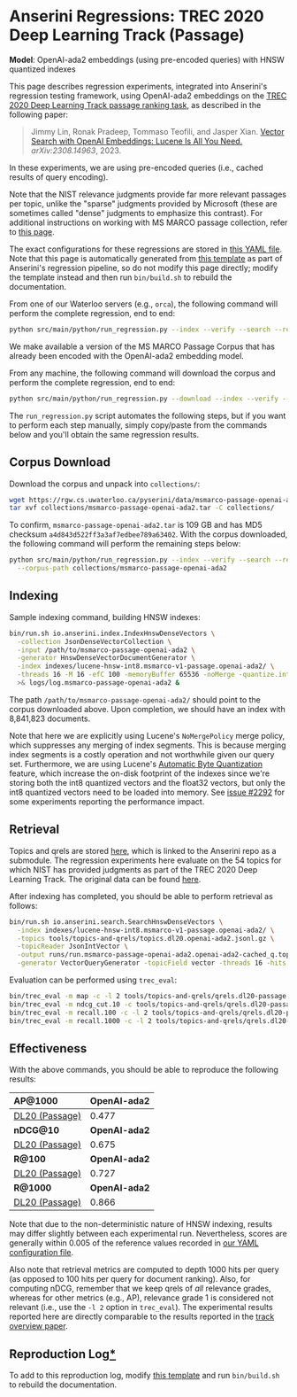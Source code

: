 # Anserini Regressions: TREC 2020 Deep Learning Track (Passage)

**Model**: OpenAI-ada2 embeddings (using pre-encoded queries) with HNSW quantized indexes

This page describes regression experiments, integrated into Anserini's regression testing framework, using OpenAI-ada2 embeddings on the [TREC 2020 Deep Learning Track passage ranking task](https://trec.nist.gov/data/deep2019.html), as described in the following paper:

> Jimmy Lin, Ronak Pradeep, Tommaso Teofili, and Jasper Xian. [Vector Search with OpenAI Embeddings: Lucene Is All You Need.](https://arxiv.org/abs/2308.14963) _arXiv:2308.14963_, 2023.

In these experiments, we are using pre-encoded queries (i.e., cached results of query encoding).

Note that the NIST relevance judgments provide far more relevant passages per topic, unlike the "sparse" judgments provided by Microsoft (these are sometimes called "dense" judgments to emphasize this contrast).
For additional instructions on working with MS MARCO passage collection, refer to [this page](experiments-msmarco-passage.md).

The exact configurations for these regressions are stored in [this YAML file](../../src/main/resources/regression/dl20-passage.openai-ada2.hnsw-int8.yaml).
Note that this page is automatically generated from [this template](../../src/main/resources/docgen/templates/dl20-passage.openai-ada2.hnsw-int8.template) as part of Anserini's regression pipeline, so do not modify this page directly; modify the template instead and then run `bin/build.sh` to rebuild the documentation.

From one of our Waterloo servers (e.g., `orca`), the following command will perform the complete regression, end to end:

```bash
python src/main/python/run_regression.py --index --verify --search --regression dl20-passage.openai-ada2.hnsw-int8
```

We make available a version of the MS MARCO Passage Corpus that has already been encoded with the OpenAI-ada2 embedding model.

From any machine, the following command will download the corpus and perform the complete regression, end to end:

```bash
python src/main/python/run_regression.py --download --index --verify --search --regression dl20-passage.openai-ada2.hnsw-int8
```

The `run_regression.py` script automates the following steps, but if you want to perform each step manually, simply copy/paste from the commands below and you'll obtain the same regression results.

## Corpus Download

Download the corpus and unpack into `collections/`:

```bash
wget https://rgw.cs.uwaterloo.ca/pyserini/data/msmarco-passage-openai-ada2.tar -P collections/
tar xvf collections/msmarco-passage-openai-ada2.tar -C collections/
```

To confirm, `msmarco-passage-openai-ada2.tar` is 109 GB and has MD5 checksum `a4d843d522ff3a3af7edbee789a63402`.
With the corpus downloaded, the following command will perform the remaining steps below:

```bash
python src/main/python/run_regression.py --index --verify --search --regression dl20-passage.openai-ada2.hnsw-int8 \
  --corpus-path collections/msmarco-passage-openai-ada2
```

## Indexing

Sample indexing command, building HNSW indexes:

```bash
bin/run.sh io.anserini.index.IndexHnswDenseVectors \
  -collection JsonDenseVectorCollection \
  -input /path/to/msmarco-passage-openai-ada2 \
  -generator HnswDenseVectorDocumentGenerator \
  -index indexes/lucene-hnsw-int8.msmarco-v1-passage.openai-ada2/ \
  -threads 16 -M 16 -efC 100 -memoryBuffer 65536 -noMerge -quantize.int8 \
  >& logs/log.msmarco-passage-openai-ada2 &
```

The path `/path/to/msmarco-passage-openai-ada2/` should point to the corpus downloaded above.
Upon completion, we should have an index with 8,841,823 documents.

Note that here we are explicitly using Lucene's `NoMergePolicy` merge policy, which suppresses any merging of index segments.
This is because merging index segments is a costly operation and not worthwhile given our query set.
Furthermore, we are using Lucene's [Automatic Byte Quantization](https://www.elastic.co/search-labs/blog/articles/scalar-quantization-in-lucene) feature, which increase the on-disk footprint of the indexes since we're storing both the int8 quantized vectors and the float32 vectors, but only the int8 quantized vectors need to be loaded into memory.
See [issue #2292](https://github.com/castorini/anserini/issues/2292) for some experiments reporting the performance impact.

## Retrieval

Topics and qrels are stored [here](https://github.com/castorini/anserini-tools/tree/master/topics-and-qrels), which is linked to the Anserini repo as a submodule.
The regression experiments here evaluate on the 54 topics for which NIST has provided judgments as part of the TREC 2020 Deep Learning Track.
The original data can be found [here](https://trec.nist.gov/data/deep2020.html).

After indexing has completed, you should be able to perform retrieval as follows:

```bash
bin/run.sh io.anserini.search.SearchHnswDenseVectors \
  -index indexes/lucene-hnsw-int8.msmarco-v1-passage.openai-ada2/ \
  -topics tools/topics-and-qrels/topics.dl20.openai-ada2.jsonl.gz \
  -topicReader JsonIntVector \
  -output runs/run.msmarco-passage-openai-ada2.openai-ada2-cached_q.topics.dl20.openai-ada2.jsonl.txt \
  -generator VectorQueryGenerator -topicField vector -threads 16 -hits 1000 -efSearch 1000 &
```

Evaluation can be performed using `trec_eval`:

```bash
bin/trec_eval -m map -c -l 2 tools/topics-and-qrels/qrels.dl20-passage.txt runs/run.msmarco-passage-openai-ada2.openai-ada2-cached_q.topics.dl20.openai-ada2.jsonl.txt
bin/trec_eval -m ndcg_cut.10 -c tools/topics-and-qrels/qrels.dl20-passage.txt runs/run.msmarco-passage-openai-ada2.openai-ada2-cached_q.topics.dl20.openai-ada2.jsonl.txt
bin/trec_eval -m recall.100 -c -l 2 tools/topics-and-qrels/qrels.dl20-passage.txt runs/run.msmarco-passage-openai-ada2.openai-ada2-cached_q.topics.dl20.openai-ada2.jsonl.txt
bin/trec_eval -m recall.1000 -c -l 2 tools/topics-and-qrels/qrels.dl20-passage.txt runs/run.msmarco-passage-openai-ada2.openai-ada2-cached_q.topics.dl20.openai-ada2.jsonl.txt
```

## Effectiveness

With the above commands, you should be able to reproduce the following results:

| **AP@1000**                                                                                                  | **OpenAI-ada2**|
|:-------------------------------------------------------------------------------------------------------------|-----------|
| [DL20 (Passage)](https://trec.nist.gov/data/deep2020.html)                                                   | 0.477     |
| **nDCG@10**                                                                                                  | **OpenAI-ada2**|
| [DL20 (Passage)](https://trec.nist.gov/data/deep2020.html)                                                   | 0.675     |
| **R@100**                                                                                                    | **OpenAI-ada2**|
| [DL20 (Passage)](https://trec.nist.gov/data/deep2020.html)                                                   | 0.727     |
| **R@1000**                                                                                                   | **OpenAI-ada2**|
| [DL20 (Passage)](https://trec.nist.gov/data/deep2020.html)                                                   | 0.866     |

Note that due to the non-deterministic nature of HNSW indexing, results may differ slightly between each experimental run.
Nevertheless, scores are generally within 0.005 of the reference values recorded in [our YAML configuration file](../../src/main/resources/regression/dl20-passage.openai-ada2.hnsw-int8.yaml).

Also note that retrieval metrics are computed to depth 1000 hits per query (as opposed to 100 hits per query for document ranking).
Also, for computing nDCG, remember that we keep qrels of _all_ relevance grades, whereas for other metrics (e.g., AP), relevance grade 1 is considered not relevant (i.e., use the `-l 2` option in `trec_eval`).
The experimental results reported here are directly comparable to the results reported in the [track overview paper](https://arxiv.org/abs/2003.07820).

## Reproduction Log[*](reproducibility.md)

To add to this reproduction log, modify [this template](../../src/main/resources/docgen/templates/dl20-passage.openai-ada2.hnsw-int8.template) and run `bin/build.sh` to rebuild the documentation.
